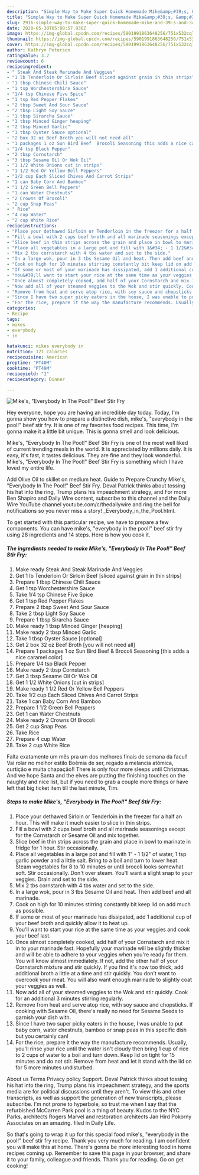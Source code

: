 ```yaml
---
description: "Simple Way to Make Super Quick Homemade Mike&amp;#39;s, &amp;#34;Everybody In The Pool!&amp;#34; Beef Stir Fry"
title: "Simple Way to Make Super Quick Homemade Mike&amp;#39;s, &amp;#34;Everybody In The Pool!&amp;#34; Beef Stir Fry"
slug: 2916-simple-way-to-make-super-quick-homemade-mike-and-39-s-and-34-everybody-in-the-pool-and-34-beef-stir-fry
date: 2020-05-30T05:08:57.936Z
image: https://img-global.cpcdn.com/recipes/5901991863648256/751x532cq70/mikes-everybody-in-the-pool-beef-stir-fry-recipe-main-photo.jpg
thumbnail: https://img-global.cpcdn.com/recipes/5901991863648256/751x532cq70/mikes-everybody-in-the-pool-beef-stir-fry-recipe-main-photo.jpg
cover: https://img-global.cpcdn.com/recipes/5901991863648256/751x532cq70/mikes-everybody-in-the-pool-beef-stir-fry-recipe-main-photo.jpg
author: Kathryn Peterson
ratingvalue: 3.2
reviewcount: 6
recipeingredient:
- " Steak And Steak Marinade And Veggies"
- "1 lb Tenderloin Or Sirloin Beef sliced against grain in thin strips"
- "1 tbsp Chinese Chili Sauce"
- "1 tsp Worchestershire Sauce"
- "1/4 tsp Chinese Five Spice"
- "1 tsp Red Pepper Flakes"
- "2 tbsp Sweet And Sour Sauce"
- "2 tbsp Light Soy Sauce"
- "1 tbsp Sirarcha Sauce"
- "1 tbsp Minced Ginger heaping"
- "2 tbsp Minced Garlic"
- "1 tbsp Oyster Sauce optional"
- "2 box 32 oz Beef Broth you will not need all"
- "1 packages 1 oz Sun Bird Beef  Brocoli Seasoning this adds a nice caramel color"
- "1/4 tsp Black Pepper"
- "2 tbsp Cornstarch"
- "3 tbsp Sesame Oil Or Wok Oil"
- "1 1/2 White Onions cut in strips"
- "1 1/2 Red Or Yellow Bell Peppers"
- "1/2 cup Each Sliced Chives And Carrot Strips"
- "1 can Baby Corn And Bamboo"
- "1 1/2 Green Bell Peppers"
- "1 can Water Chestnuts"
- "2 Crowns Of Brocoli"
- "2 cup Snap Peas"
- " Rice"
- "4 cup Water"
- "2 cup White Rice"
recipeinstructions:
- "Place your dethawed Sirloin or Tenderloin in the freezer for a half an hour. This will make it much easier to slice in thin strips."
- "Fill a bowl with 2 cups beef broth and all marinade seasonings except for the Cornstarch or Sesame Oil and mix together."
- "Slice beef in thin strips across the grain and place in bowl to marinate in fridge for 1 hour. Stir occasionally."
- "Place all vegetables in a large pot and fill with 1&#34; - 1 1/2&#34; of water, 1 tsp garlic powder and a little salt. Bring to a boil and turn to lower heat. Steam vegetables for 8 to 10 minutes or until brocoli looks somewhat soft. Stir occasionally. Don&#39;t over steam. You&#39;ll want a slight snap to your veggies. Drain and set to the side."
- "Mix 2 tbs cornstarch with 4 tbs water and set to the side."
- "In a large wok, pour in 3 tbs Sesame Oil and heat. Then add beef and all marinade."
- "Cook on high for 10 minutes stirring constantly bit keep lid on add much as possible."
- "If some or most of your marinade has dissipated, add 1 additional cup of your beef broth and quickly allow it to heat up."
- "You&#39;ll want to start your rice at the same time as your veggies and cook your beef last."
- "Once almost completely cooked, add half of your Cornstarch and mix it in to your marinade fast. Hopefully your marinade will be slightly thicker and will be able to adhere to your veggies when you&#39;re ready for them. You will know almost immediately. If not, add the other half of your Cornstarch mixture and stir quickly. If you find it&#39;s now too thick, add additional broth a little at a time and stir quickly. You don&#39;t want to overcook your meat. You will also want enough marinade to slightly coat your veggies as well."
- "Now add all of your steamed veggies to the Wok and stir quickly. Cook for an additional 3 minutes stirring regularly."
- "Remove from heat and serve atop rice, with soy sauce and chopsticks. If cooking with Sesame Oil, there&#39;s really no need for Sesame Seeds to garnish your dish with."
- "Since I have two super picky eaters in the house, I was unable to put baby corn, water chestnuts, bamboo or snap peas in this specific dish but you certainly can!"
- "For the rice, prepare it the way the manufacture recommends. Usually, you&#39;ll rinse your rice until the water isn&#39;t cloudy then bring 1 cup of rice to 2 cups of water to a boil and turn down. Keep lid on tight for 15 minutes and do not stir. Remove from heat and let it stand with the lid on for 5 more minutes undisturbed."
categories:
- Recipe
tags:
- mikes
- everybody
- in

katakunci: mikes everybody in 
nutrition: 121 calories
recipecuisine: American
preptime: "PT40M"
cooktime: "PT49M"
recipeyield: "1"
recipecategory: Dinner

---
```



![Mike&#39;s, &#34;Everybody In The Pool!&#34; Beef Stir Fry](https://img-global.cpcdn.com/recipes/5901991863648256/751x532cq70/mikes-everybody-in-the-pool-beef-stir-fry-recipe-main-photo.jpg)

Hey everyone, hope you are having an incredible day today. Today, I'm gonna show you how to prepare a distinctive dish, mike&#39;s, &#34;everybody in the pool!&#34; beef stir fry. It is one of my favorites food recipes. This time, I'm gonna make it a little bit unique. This is gonna smell and look delicious.

Mike&#39;s, &#34;Everybody In The Pool!&#34; Beef Stir Fry is one of the most well liked of current trending meals in the world. It is appreciated by millions daily. It is easy, it's fast, it tastes delicious. They are fine and they look wonderful. Mike&#39;s, &#34;Everybody In The Pool!&#34; Beef Stir Fry is something which I have loved my entire life.

Add Olive Oil to skillet on medium heat. Guide to Prepare Crunchy Mike&#39;s, &#34;Everybody In The Pool!&#34; Beef Stir Fry. Deval Patrick thinks about tossing his hat into the ring, Trump plans his impeachment strategy, and For more Ben Shapiro and Daily Wire content, subscribe to this channel and the Daily Wire YouTube channel youtube.com/c/thedailywire and ring the bell for notifications so you never miss a story! _Everybody_in_the_Pool.html.


To get started with this particular recipe, we have to prepare a few components. You can have mike&#39;s, &#34;everybody in the pool!&#34; beef stir fry using 28 ingredients and 14 steps. Here is how you cook it.

<!--inarticleads1-->

##### The ingredients needed to make Mike&#39;s, &#34;Everybody In The Pool!&#34; Beef Stir Fry:

1. Make ready  Steak And Steak Marinade And Veggies
1. Get 1 lb Tenderloin Or Sirloin Beef [sliced against grain in thin strips]
1. Prepare 1 tbsp Chinese Chili Sauce
1. Get 1 tsp Worchestershire Sauce
1. Take 1/4 tsp Chinese Five Spice
1. Get 1 tsp Red Pepper Flakes
1. Prepare 2 tbsp Sweet And Sour Sauce
1. Take 2 tbsp Light Soy Sauce
1. Prepare 1 tbsp Sirarcha Sauce
1. Make ready 1 tbsp Minced Ginger [heaping]
1. Make ready 2 tbsp Minced Garlic
1. Take 1 tbsp Oyster Sauce [optional]
1. Get 2 box 32 oz Beef Broth [you will not need all]
1. Prepare 1 packages 1 oz Sun Bird Beef &amp; Brocoli Seasoning [this adds a nice caramel color]
1. Prepare 1/4 tsp Black Pepper
1. Make ready 2 tbsp Cornstarch
1. Get 3 tbsp Sesame Oil Or Wok Oil
1. Get 1 1/2 White Onions [cut in strips]
1. Make ready 1 1/2 Red Or Yellow Bell Peppers
1. Take 1/2 cup Each Sliced Chives And Carrot Strips
1. Take 1 can Baby Corn And Bamboo
1. Prepare 1 1/2 Green Bell Peppers
1. Get 1 can Water Chestnuts
1. Make ready 2 Crowns Of Brocoli
1. Get 2 cup Snap Peas
1. Take  Rice
1. Prepare 4 cup Water
1. Take 2 cup White Rice


Falta exatamente um mês pra um dos melhores finais de semana da facul! Vai rolar no melhor estilo Boêmia de ser, regado a melancia atômica, curtição e muita chapação!! There is only four more sleeps until Christmas. And we hope Santa and the elves are putting the finishing touches on the naughty and nice list, but if you need to grab a couple more things or have left that big ticket item till the last minute, Tim. 

<!--inarticleads2-->

##### Steps to make Mike&#39;s, &#34;Everybody In The Pool!&#34; Beef Stir Fry:

1. Place your dethawed Sirloin or Tenderloin in the freezer for a half an hour. This will make it much easier to slice in thin strips.
1. Fill a bowl with 2 cups beef broth and all marinade seasonings except for the Cornstarch or Sesame Oil and mix together.
1. Slice beef in thin strips across the grain and place in bowl to marinate in fridge for 1 hour. Stir occasionally.
1. Place all vegetables in a large pot and fill with 1&#34; - 1 1/2&#34; of water, 1 tsp garlic powder and a little salt. Bring to a boil and turn to lower heat. Steam vegetables for 8 to 10 minutes or until brocoli looks somewhat soft. Stir occasionally. Don&#39;t over steam. You&#39;ll want a slight snap to your veggies. Drain and set to the side.
1. Mix 2 tbs cornstarch with 4 tbs water and set to the side.
1. In a large wok, pour in 3 tbs Sesame Oil and heat. Then add beef and all marinade.
1. Cook on high for 10 minutes stirring constantly bit keep lid on add much as possible.
1. If some or most of your marinade has dissipated, add 1 additional cup of your beef broth and quickly allow it to heat up.
1. You&#39;ll want to start your rice at the same time as your veggies and cook your beef last.
1. Once almost completely cooked, add half of your Cornstarch and mix it in to your marinade fast. Hopefully your marinade will be slightly thicker and will be able to adhere to your veggies when you&#39;re ready for them. You will know almost immediately. If not, add the other half of your Cornstarch mixture and stir quickly. If you find it&#39;s now too thick, add additional broth a little at a time and stir quickly. You don&#39;t want to overcook your meat. You will also want enough marinade to slightly coat your veggies as well.
1. Now add all of your steamed veggies to the Wok and stir quickly. Cook for an additional 3 minutes stirring regularly.
1. Remove from heat and serve atop rice, with soy sauce and chopsticks. If cooking with Sesame Oil, there&#39;s really no need for Sesame Seeds to garnish your dish with.
1. Since I have two super picky eaters in the house, I was unable to put baby corn, water chestnuts, bamboo or snap peas in this specific dish but you certainly can!
1. For the rice, prepare it the way the manufacture recommends. Usually, you&#39;ll rinse your rice until the water isn&#39;t cloudy then bring 1 cup of rice to 2 cups of water to a boil and turn down. Keep lid on tight for 15 minutes and do not stir. Remove from heat and let it stand with the lid on for 5 more minutes undisturbed.


About us Terms Privacy policy Support. Deval Patrick thinks about tossing his hat into the ring, Trump plans his impeachment strategy, and the sports media are for political discussions until they aren&#39;t. To view this and other transcripts, as well as support the generation of new transcripts, please subscribe. I&#39;m not prone to hyperbole, so trust me when I say that the refurbished McCarren Park pool is a thing of beauty. Kudos to the NYC Parks, architects Rogers Marvel and restoration architects Jan Hird Pokorny Associates on an amazing. filed in Daily Life. 

So that's going to wrap it up for this special food mike&#39;s, &#34;everybody in the pool!&#34; beef stir fry recipe. Thank you very much for reading. I am confident you will make this at home. There's gonna be more interesting food in home recipes coming up. Remember to save this page in your browser, and share it to your family, colleague and friends. Thank you for reading. Go on get cooking!
